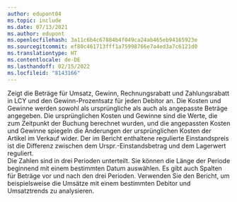 ```yaml
---
author: edupont04
ms.topic: include
ms.date: 07/13/2021
ms.author: edupont
ms.openlocfilehash: 3a11c6b4c67884b4f049ca24ab465eb94165923e
ms.sourcegitcommit: ef80c461713fff1a75998766e7a4ed3a7c6121d0
ms.translationtype: HT
ms.contentlocale: de-DE
ms.lasthandoff: 02/15/2022
ms.locfileid: "8143166"
---
```

Zeigt die Beträge für Umsatz, Gewinn, Rechnungsrabatt und Zahlungsrabatt in LCY und den Gewinn-Prozentsatz für jeden Debitor an. Die Kosten und Gewinne werden sowohl als ursprüngliche als auch als angepasste Beträge angegeben. Die ursprünglichen Kosten und Gewinne sind die Werte, die zum Zeitpunkt der Buchung berechnet wurden, und die angepassten Kosten und Gewinne spiegeln die Änderungen der ursprünglichen Kosten der Artikel im Verkauf wider. Der im Bericht enthaltene regulierte Einstandspreis ist die Differenz zwischen dem Urspr.-Einstandsbetrag und dem Lagerwert reguliert.<br>Die Zahlen sind in drei Perioden unterteilt. Sie können die Länge der Periode beginnend mit einem bestimmten Datum auswählen. Es gibt auch Spalten für Beträge vor und nach den drei Perioden. Verwenden Sie den Bericht, um beispielsweise die Umsätze mit einem bestimmten Debitor und Umsatztrends zu analysieren.  
